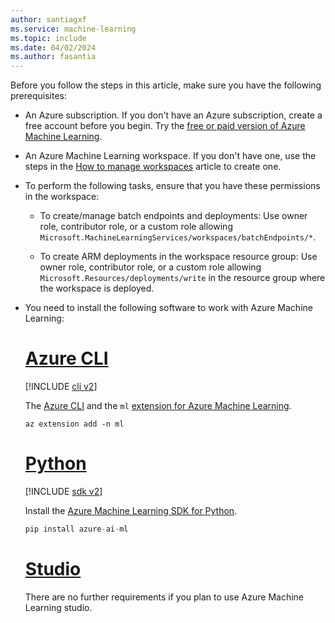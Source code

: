 ```yaml
---
author: santiagxf
ms.service: machine-learning
ms.topic: include
ms.date: 04/02/2024
ms.author: fasantia
---
```


Before you follow the steps in this article, make sure you have the following prerequisites:

* An Azure subscription. If you don't have an Azure subscription, create a free account before you begin. Try the [free or paid version of Azure Machine Learning](https://azure.microsoft.com/free/).

* An Azure Machine Learning workspace. If you don't have one, use the steps in the [How to manage workspaces](../how-to-manage-workspace.md) article to create one.

* To perform the following tasks, ensure that you have these permissions in the workspace:

    * To create/manage batch endpoints and deployments: Use owner role, contributor role, or a custom role allowing `Microsoft.MachineLearningServices/workspaces/batchEndpoints/*`.

    * To create ARM deployments in the workspace resource group: Use owner role, contributor role, or a custom role allowing `Microsoft.Resources/deployments/write` in the resource group where the workspace is deployed.

* You need to install the following software to work with Azure Machine Learning:

    # [Azure CLI](#tab/cli)

    [!INCLUDE [cli v2](machine-learning-cli-v2.md)]

    The [Azure CLI](/cli/azure/) and the `ml` [extension for Azure Machine Learning](../how-to-configure-cli.md).

    ```azurecli
    az extension add -n ml
    ```

    # [Python](#tab/python)

    [!INCLUDE [sdk v2](machine-learning-sdk-v2.md)]

    Install the [Azure Machine Learning SDK for Python](https://aka.ms/sdk-v2-install).

    ```python
    pip install azure-ai-ml
    ```

    # [Studio](#tab/azure-studio)

    There are no further requirements if you plan to use Azure Machine Learning studio.

